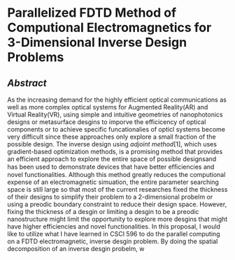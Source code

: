 # Parallelized FDTD Method of Computional Electromagnetics for 3-Dimensional Inverse Design Problems

## _Abstract_
As the increasing demand for the highly efficient optical communications as well as more complex optical systems for Augmented Reality(AR) and Virtual Reality(VR), using simple and intuitive geometries of nanophotonics designs or metasurface desgins to imporve the efficicency of optical components or to achieve specific funcationalies of opticl systems become very difficult since these approaches only explore a small fraction of the possible design. The inverse design using _adjoint method_[1], which uses gradient-based optimization methods, is a promising method that provides an efficient approach to explore the entire space of possible designsand has been used to demonstrate devices that have better efﬁciencies and novel functionalities. Although this method greatly reduces the computional expense of an electromagnetic simuation, the entire parameter searching space is still large so that most of the current researches fixed the thickness of their designs to simplify their problem to a 2-dimensional probelm or using a preodic boundary constraint to reduce their design space. However, fixing the thickness of a desgin or limiting a desgin to be a preodic nanostructure might limit the opportunity to explore more desgins that might have higher efficiencies and novel functionalities. In this proposal, I would like to utilize what I have learned in CSCI 596 to do the parallel computing on a FDTD electromagnetic, inverse desgin problem. By doing the spatial decomposition of an inverse desgin probelm, w
